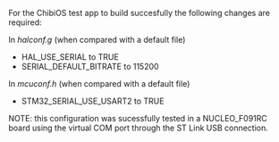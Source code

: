 For the ChibiOS test app to build succesfully the following changes are required:

In _halconf.g_ (when compared with a default file)
- HAL_USE_SERIAL to TRUE
- SERIAL_DEFAULT_BITRATE to 115200

In _mcuconf.h_ (when compared with a default file)
- STM32_SERIAL_USE_USART2 to TRUE

NOTE: this configuration was sucessfully tested in a NUCLEO_F091RC board using the virtual COM port through the ST Link USB connection.